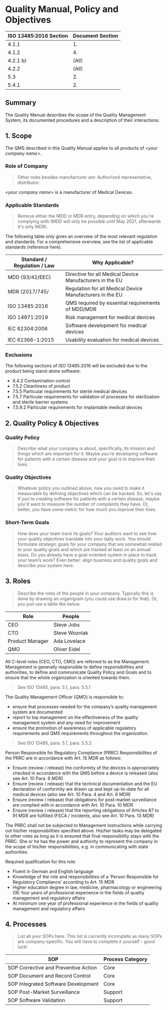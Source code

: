 # Quality Manual, Policy and Objectives

| ISO 13485:2016 Section | Document Section |
|------------------------|------------------|
| 4.1.1                  | 1.               |
| 4.1.2                  | 4.               |
| 4.2.1 b)               | (All)            |
| 4.2.2                  | (All)            |
| 5.3                    | 2.               |
| 5.4.1                  | 2.               |

## Summary

The Quality Manual describes the scope of the Quality Management System, its documented procedures and a
description of their interactions.

## 1. Scope

The QMS described in this Quality Manual applies to all products of *\<your company name\>*.

### Role of Company

> Other roles besides manufacturer are: Authorized representative, distributor.

*\<your company name\>* is a manufacturer of Medical Devices.

### Applicable Standards

> Remove either the MDD or MDR entry, depending on which you're complying with (MDD will only be possible
> until May 2021, afterwards it's only MDR).

The following table only gives an overview of the most relevant regulation and standards. For a comprehensive
overview, see the list of applicable standards (reference here).

| Standard / Regulation / Law | Why Applicable?                                           |
|-----------------------------|-----------------------------------------------------------|
| MDD (93/42/EEC)             | Directive for all Medical Device Manufacturers in the EU  |
| MDR (2017/745/              | Regulation for all Medical Device Manufacturers in the EU |
| ISO 13485:2016              | QMS required by essential requirements of MDD/MDR         |
| ISO 14971:2019              | Risk management for medical devices                       |
| IEC 62304:2006              | Software development for medical devices                  |
| IEC 62366-1:2015            | Usability evaluation for medical devices                  |


### Exclusions

The following sections of ISO 13485:2016 will be excluded due to the product being stand-alone software:

 * 6.4.2 Contamination control
 * 7.5.2 Cleanliness of product
 * 7.5.5 Particular requirements for sterile medical devices
 * 7.5.7 Particular requirements for validation of processes for sterilization and sterile barrier systems
 * 7.5.9.2 Particular requirements for implantable medical devices

## 2. Quality Policy & Objectives

### Quality Policy

> Describe what your company is about, specifically, its mission and things which are important for it. Maybe
> you're developing software for patients with a certain disease and your goal is to improve their lives.

### Quality Objectives

> Whatever policy you outlined above, now you need to make it measurable by defining objectives which can be
> tracked. So, let's say if you're creating software for patients with a certain disease, maybe you'd want to
> measure the number of complaints they have. Or, better, you have some metric for how much you improve their
> lives.

### Short-Term Goals

> How does your team track its goals? Your auditors want to see how your quality objectives translate into
> your daily work. You should formulate strategic goals for your company that are somewhat related to your
> quality goals and which are tracked at least on an annual basis. Do you already have a goal-oriented system in
> place to track your team’s work? Even better: align business and quality goals and describe your system
> here.


## 3. Roles

> Describe the roles of the people in your company. Typically this is done by drawing an organigram (you could
> use draw.io for that). Or, you just use a table like below.

| Role            | People                    |
|-----------------|---------------------------|
| CEO             | Steve Jobs                |
| CTO             | Steve Wozniak             |
| Product Manager | Ada Lovelace              |
| QMO             | Oliver Eidel              |

All C-level roles (CEO, CTO, CMO) are referred to as the Management. Management is generally responsible to
define responsibilities and authorities, to define and communicate Quality Policy and Goals and to ensure that
the whole organization is oriented towards them.

> See ISO 13485, para. 5.1, para. 5.5.1

The Quality Management Officer (QMO) is responsible to:

* ensure that processes needed for the company’s quality management system are documented
* report to top management on the effectiveness of the quality management system and any need for improvement
* ensure the promotion of awareness of applicable regulatory requirements and QMS requirements throughout the
  organization.

> See ISO 13485, para. 5.1, para. 5.5.2

Person Responsible for Regulatory Compliance (PRRC)
Responsibilities of the PRRC are in accordance with Art. 15 MDR as follows:
* Ensure (review / release) the conformity of the devices is appropriately checked in accordance with the QMS before a device is released (also see Art. 10 Para. 9 MDR)
* Ensure (review / release) that the technical documentation and the EU declaration of conformity are drawn up and kept up-to-date for all medical devices (also see Art. 10 Para. 4 and Art. 6 MDR)
* Ensure (review / release) that obligations for post-market surveillance are complied with in accordance with Art. 10 Para. 10 MDR
* Ensure (review / release) that the reporting obligations of Articles 87 to 91 MDR are fulfilled (FSCA / incidents, also see Art. 10 Para. 13 MDR)

The PRRC shall not be subjected to Management instructions while carrying out his/her responsibilities specified above. His/her tasks may be delegated to other roles as long as it is ensured that final responsibility stays with the PRRC. She or he has the power and authority to represent the company in the scope of his/her responsibilities, e.g. in communicating with state authorities.

Required qualification for this role:
* Fluent in German and English language
* Knowledge of the role and responsibilities of a ‘Person Responsible for Regulatory Compliance’ according to Art. 15 MDR
* Higher education degree in law, medicine, pharmacology or engineering
OR: four years of professional experience in the fields of quality management and regulatory affairs
* At minimum one year of professional experience in the fields of quality management and regulatory affairs


## 4. Processes

> List all your SOPs here. This list is currently incomplete as many SOPs are company-specific. You will have
> to complete it yourself - good luck!

| SOP                                  | Process Category |
|--------------------------------------|------------------|
| SOP Corrective and Preventive Action | Core             |
| SOP Document and Record Control      | Core             |
| SOP Integrated Software Development  | Core             |
| SOP Post-Market Surveillance         | Support          |
| SOP Software Validation              | Support          |
